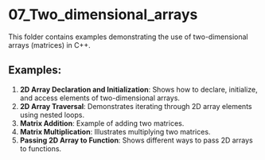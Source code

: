 # 07_Two_dimensional_arrays

This folder contains examples demonstrating the use of two-dimensional arrays (matrices) in C++.

## Examples:

1.  **2D Array Declaration and Initialization**: Shows how to declare, initialize, and access elements of two-dimensional arrays.
2.  **2D Array Traversal**: Demonstrates iterating through 2D array elements using nested loops.
3.  **Matrix Addition**: Example of adding two matrices.
4.  **Matrix Multiplication**: Illustrates multiplying two matrices.
5.  **Passing 2D Array to Function**: Shows different ways to pass 2D arrays to functions.
